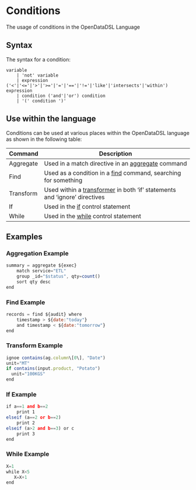 Conditions
==========================

The usage of conditions in the OpenDataDSL Language

## Syntax

The syntax for a condition:
```JS
variable
    | 'not' variable
    | expression ('<'|'<='|'>'|'>='|'='|'=='|'!='|'like'|'intersects'|'within') expression
    | condition ('and'|'or') condition
    | '(' condition ')'
```

## Use within the language

Conditions can be used at various places within the OpenDataDSL language as shown in the following table:

|**Command**|**Description**|
|-|-|
|Aggregate|Used in a match directive in an [aggregate](399114362.html) command|
|Find|Used as a condition in a [find](387743950.html) command, searching for something|
|Transform|Used within a [transformer](397869117.html) in both ‘if’ statements and ‘ignore’ directives|
|If|Used in the [if](387743880.html) control statement|
|While|Used in the [while](387711154.html) control statement|

## Examples

### Aggregation Example
```js 
summary = aggregate ${exec}
    match service="ETL"
    group _id="$status", qty=count()
    sort qty desc
end
```

### Find Example
```js
records = find ${audit} where 
    timestamp > ${date:"today"} 
    and timestamp < ${date:"tomorrow"}
end
```
### Transform Example

```js
ignoe contains(ag.column\[0\], "Date")
unit="MT"
if contains(input.product, "Potato")
  unit="100KGS"
end 
```

### If Example
```js
if a==1 and b==2
    print 1
elseif (a==2 or b==2)
    print 2
elseif (a>2 and b==3) or c
    print 3
end
```

### While Example
```js
X=1
while X<5
   X=X+1
end
```
